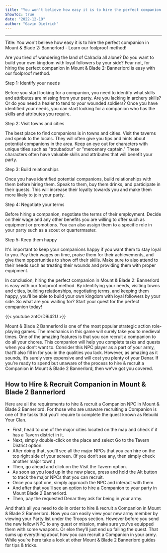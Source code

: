 ```yaml
---
title: "You won't believe how easy it is to hire the perfect companion in Mount & Blade 2: Bannerlord - Learn our foolproof method!"
ShowToc: true 
date: "2022-12-19"
author: "Gavin Dietrich"
---
```

*****
Title: You won't believe how easy it is to hire the perfect companion in Mount & Blade 2: Bannerlord - Learn our foolproof method!

Are you tired of wandering the land of Calradia all alone? Do you want to build your own kingdom with loyal followers by your side? Fear not, for hiring the perfect companion in Mount & Blade 2: Bannerlord is easy with our foolproof method.

Step 1: Identify your needs

Before you start looking for a companion, you need to identify what skills and attributes are missing from your party. Are you lacking in archery skills? Or do you need a healer to tend to your wounded soldiers? Once you have identified your needs, you can start looking for a companion who has the skills and attributes you require.

Step 2: Visit towns and cities

The best place to find companions is in towns and cities. Visit the taverns and speak to the locals. They will often give you tips and hints about potential companions in the area. Keep an eye out for characters with unique titles such as "troubadour" or "mercenary captain." These characters often have valuable skills and attributes that will benefit your party.

Step 3: Build relationships

Once you have identified potential companions, build relationships with them before hiring them. Speak to them, buy them drinks, and participate in their quests. This will increase their loyalty towards you and make them more likely to join your party.

Step 4: Negotiate your terms

Before hiring a companion, negotiate the terms of their employment. Decide on their wage and any other benefits you are willing to offer such as equipment or promotions. You can also assign them to a specific role in your party such as a scout or quartermaster.

Step 5: Keep them happy

It's important to keep your companions happy if you want them to stay loyal to you. Pay their wages on time, praise them for their achievements, and give them opportunities to show off their skills. Make sure to also attend to their needs such as treating their wounds and providing them with proper equipment.

In conclusion, hiring the perfect companion in Mount & Blade 2: Bannerlord is easy with our foolproof method. By identifying your needs, visiting towns and cities, building relationships, negotiating terms, and keeping them happy, you'll be able to build your own kingdom with loyal followers by your side. So what are you waiting for? Start your quest for the perfect companion today!

{{< youtube zntOrD9i42U >}} 



Mount & Blade 2 Bannerlord is one of the most popular strategic action role-playing games. The mechanics in this game will surely take you to medieval times. One of the amazing features is that you can recruit a companion to do all your chores. This companion will help you complete tasks and quests when you don’t want to. Consider this NPC player as a part of your army, that’ll also fill in for you in the qualities you lack. However, as amazing as it sounds, it’s surely very expensive and will cost you plenty of your Denar. If you’re ready to spend but unaware of the process to hire & recruit a Companion in Mount & Blade 2 Bannerlord, then we’ve got you covered.
 
## How to Hire & Recruit Companion in Mount & Blade 2 Bannerlord
 

 
Here are all the requirements to hire & recruit a Companion NPC in Mount & Blade 2 Bannerlord. For those who are unaware recruiting a Companion is one of the tasks that you’ll require to complete the quest known as Rebuild Your Clan.
 
- First, head to one of the major cities located on the map and check if it has a Tavern district in it.
 - Next, simply double-click on the place and select Go to the Tavern District option.
 - After doing that, you’ll see all the major NPCs that you can hire on the top right side of your screen. (If you don’t see any, then simply check another major town.)
 - Then, go ahead and click on the Visit the Tavern option.
 - As soon as you load up in the new place, press and hold the Alt button to track the major NPCs that you can recruit.
 - Once you spot one, simply approach the NPC and interact with them.
 - And after that you’ll see an option to hire a Companion to your party in Mount Blade 2 Bannerlord.
 - Then, pay the requested Denar they ask for being in your army.

 
And that’s all you need to do in order to hire & recruit a Companion in Mount & Blade 2 Bannerlord. Now you can easily view your new army member by viewing your Party list under the Troops section. However before you send the new fellow NPC to any quest or mission, make sure you’ve equipped them with some weapons. Or else they’ll just end up failing the quest. That sums up everything about how you can recruit a Companion in your army. While you’re here take a look at other Mount & Blade 2 Bannerlord guides for tips & tricks.




